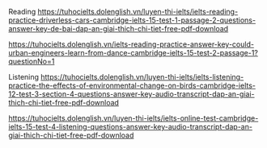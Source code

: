 


Reading
https://tuhocielts.dolenglish.vn/luyen-thi-ielts/ielts-reading-practice-driverless-cars-cambridge-ielts-15-test-1-passage-2-questions-answer-key-de-bai-dap-an-giai-thich-chi-tiet-free-pdf-download

https://tuhocielts.dolenglish.vn/ielts-reading-practice-answer-key-could-urban-engineers-learn-from-dance-cambridge-ielts-15-test-2-passage-1?questionNo=1



Listening
https://tuhocielts.dolenglish.vn/luyen-thi-ielts/ielts-listening-practice-the-effects-of-environmental-change-on-birds-cambridge-ielts-12-test-3-section-4-questions-answer-key-audio-transcript-dap-an-giai-thich-chi-tiet-free-pdf-download

https://tuhocielts.dolenglish.vn/luyen-thi-ielts/ielts-online-test-cambridge-ielts-15-test-4-listening-questions-answer-key-audio-transcript-dap-an-giai-thich-chi-tiet-free-pdf-download